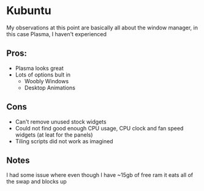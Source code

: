 # Kubuntu



My observations at this point are basically all about the window manager, in this case Plasma, I haven't experienced 

## Pros:
* Plasma looks great
* Lots of options bult in
    * Woobly Windows
    * Desktop Animations

## Cons
* Can't remove unused stock widgets
* Could not find good enough CPU usage, CPU clock  and  fan speed widgets (at leat for the panels)
* Tiling scripts did not work as imagined


## Notes
I had some issue where even though I have ~15gb of free ram it eats all of the swap and blocks up
